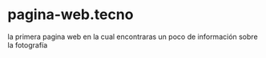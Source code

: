 # pagina-web.tecno
la primera pagina web en la cual encontraras un poco de información sobre la fotografía
